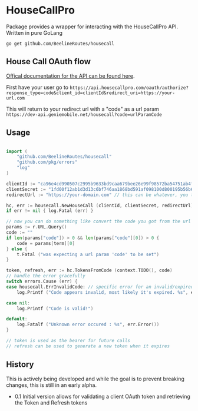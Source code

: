# HouseCallPro
Package provides a wrapper for interacting with the HouseCallPro API.  Written in pure GoLang

`go get github.com/BeelineRoutes/housecall`

## House Call OAuth flow
[Offical documentation for the API can be found here](https://pro.housecallpro.com/docs/alpha/api.html).

First have your user go to 
`https://api.housecallpro.com/oauth/authorize?response_type=code&client_id=clientId&redirect_uri=https://your-url.com`

This will return to your redirect url with a "code" as a url param
`https://dev-api.geniemobile.net/housecall?code=urlParamCode`

## Usage
```go

import (
    "github.com/BeelineRoutes/housecall"
    "github.com/pkg/errors" 
    "log"
)

clientId := "ca96e4cd990507c2995b9633bd9caa679bee26e99f98572ba54751ab4ff24886" // your special client id
clientSecret := "1fd00f12ab1d3d13c6bf746aa1868bd591af098100d800195b56b6fa97795d73" // your secret
redirectUrl := "https://your-domain.com" // this can be whatever, you tell House Call what you want when you create your account

hc, err := housecall.NewHouseCall (clientId, clientSecret, redirectUrl) // create the hc object
if err != nil { log.Fatal (err) }

// now you can do something like convert the code you got from the url to a long-lived token and refresh token
params := r.URL.Query()
code := ""
if len(params["code"]) > 0 && len(params["code"][0]) > 0 {
    code = params[term][0]
} else {
    t.Fatal ("was expecting a url param 'code' to be set")
}

token, refresh, err := hc.TokensFromCode (context.TODO(), code)
// handle the error gracefully
switch errors.Cause (err) {
case housecall.ErrInvalidCode: // specific error for an invalid/expired code
    log.Printf ("Code appears invalid, most likely it's expired. %s", err.Error())

case nil:
    log.Printf ("Code is valid!")

default:
    log.Fatalf ("Unknown error occured : %s", err.Error())
}

// token is used as the bearer for future calls
// refresh can be used to generate a new token when it expires
```

## History
This is actively being developed and while the goal is to prevent breaking changes, this is still in an early alpha.

- 0.1 Initial version allows for validating a client OAuth token and retrieving the Token and Refresh tokens


